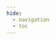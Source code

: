 ```yaml
---
hide:
  - navigation
  - toc
---
```


<div class="gallery">
	
</div> 


<script>


function init(){
	counter = 0;
	data.learn.values.forEach(function(row) {
		let galleryItem = document.createElement('div');
		galleryItem.className = 'gallery-item';

		let link = document.createElement('a');
		link.href = 'workshop/?id='+counter; // Assuming the second column in the sheet is the URL
		counter++;

		let img = document.createElement('img');
		img.src = '../learn/images/'+row[4]; // Assuming the first column in the sheet is the image name
		img.alt = row[1]; // Assuming the third column in the sheet is the alt text

		let caption = document.createElement('div');
		caption.className = 'caption';
		caption.innerHTML = row[0]+'<br>'+row[1]; 
		
		img.style.filter = "grayscale(100%)";
		img.onmouseover = function() {
			img.style.filter = "grayscale(0%)";
		}
		img.onmouseout = function() {
			img.style.filter = "grayscale(100%)";
		}
		caption.onmouseover = function() {
			img.style.filter = "grayscale(0%)";
		}
		caption.onmouseout = function() {
			img.style.filter = "grayscale(100%)";
		}

		link.appendChild(img);
		link.appendChild(caption);
		galleryItem.appendChild(link);

		document.querySelector('.gallery').appendChild(galleryItem);
		let tags = row[7]; // Assuming the ninth column in the sheet contains the tags
		if (tags) {
			let tagList = tags.split(','); // Split the tags by comma
			let tagContainer = document.createElement('div');
			tagContainer.className = 'tag-container';

			tagList.forEach(function(tag) {
				let tagItem = document.createElement('div');
				tagItem.className = 'tag';
				tagItem.textContent = tag.trim();

				tagContainer.appendChild(tagItem);
			});

			// galleryItem.appendChild(tagContainer);
			document.querySelector('.gallery').appendChild(tagContainer);
		}

	});
}

</script>